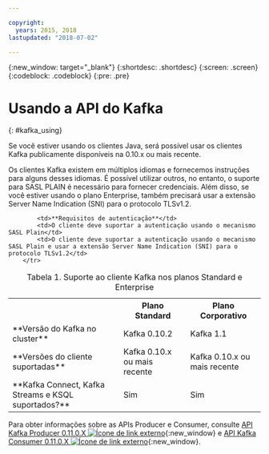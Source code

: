 ```yaml
---

copyright:
  years: 2015, 2018
lastupdated: "2018-07-02"

---
```


{:new_window: target="_blank"}
{:shortdesc: .shortdesc}
{:screen: .screen}
{:codeblock: .codeblock}
{:pre: .pre}

# Usando a API do Kafka
{: #kafka_using}

Se você estiver usando os clientes Java, será possível usar os clientes Kafka publicamente disponíveis na 0.10.x ou mais recente. 

Os clientes Kafka existem em múltiplos idiomas e fornecemos instruções para alguns desses idiomas. É possível utilizar outros, no entanto, o suporte para SASL PLAIN é necessário para fornecer credenciais. Além disso, se você estiver usando o plano Enterprise, também precisará usar a extensão Server Name Indication (SNI) para o protocolo TLSv1.2.

<table>
    <caption>Tabela 1. Suporte ao cliente Kafka nos planos Standard e Enterprise</caption>
      <tr>
	        <th></th>
		    <th>Plano Standard</th>
		    <th>Plano Corporativo</th>
        </tr>
	  		<tr>
			<td>**Versão do Kafka no cluster**</td>
			<td>Kafka 0.10.2</td>
			<td>Kafka 1.1</td>
		</tr>
	  		<tr>
			<td>**Versões do cliente suportadas**</td>
			<td>Kafka 0.10.x ou mais recente</td>
			<td>Kafka 0.10.x ou mais recente</td>
		</tr>
		<tr>
			<td>**Kafka Connect, Kafka Streams e KSQL suportados?**</td>
			<td>Sim</td>
			<td>Sim</td>
		</tr>

			<td>**Requisitos de autenticação**</td>
			<td>O cliente deve suportar a autenticação usando o mecanismo SASL Plain</td>
			<td>O cliente deve suportar a autenticação usando o mecanismo SASL Plain e usar a extensão Server Name Indication (SNI) para o protocolo TLSv1.2</td>
		</tr>

</table>

Para obter informações sobre as APIs Producer e Consumer, consulte
[API Kafka Producer 0.11.0.X ![Ícone de link externo](../../icons/launch-glyph.svg "Ícone de link externo")](http://kafka.apache.org/0110/javadoc/index.html?org/apache/kafka/clients/producer/KafkaProducer.html){:new_window} e
[API Kafka Consumer 0.11.0.X ![Ícone de link externo](../../icons/launch-glyph.svg "Ícone de link externo")](http://kafka.apache.org/0110/javadoc/index.html?org/apache/kafka/clients/consumer/KafkaConsumer.html){:new_window}. 

